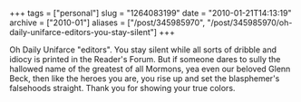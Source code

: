 +++
tags = ["personal"]
slug = "1264083199"
date = "2010-01-21T14:13:19"
archive = ["2010-01"]
aliases = ["/post/345985970", "/post/345985970/oh-daily-unifarce-editors-you-stay-silent"]
+++

Oh Daily Unifarce "editors".  You stay silent while all sorts of dribble
and idiocy is printed in the Reader's Forum.  But if someone dares to
sully the hallowed name of the greatest of all Mormons, yea even our
beloved Glenn Beck, then like the heroes you are, you rise up and set the
blasphemer's falsehoods straight.  Thank you for showing your true colors.
